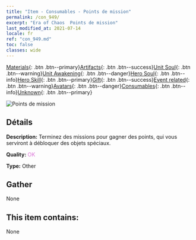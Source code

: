 ```yaml
---
title: "Item - Consumables - Points de mission"
permalink: /con_949/
excerpt: "Era of Chaos  Points de mission"
last_modified_at: 2021-07-14
locale: fr
ref: "con_949.md"
toc: false
classes: wide
---
```

 [Materials](/ItemsFR/){: .btn .btn--primary}[Artifacts](/ItemsFR/Artifacts/){: .btn .btn--success}[Unit Soul](/ItemsFR/UnitSoul/){: .btn .btn--warning}[Unit Awakening](/ItemsFR/UnitAwakening/){: .btn .btn--danger}[Hero Soul](/ItemsFR/HeroSoul/){: .btn .btn--info}[Hero Skill](/ItemsFR/HeroSkill/){: .btn .btn--primary}[Gift](/ItemsFR/Gift/){: .btn .btn--success}[Event related](/ItemsFR/Events/){: .btn .btn--warning}[Avatars](/ItemsFR/Avatars/){: .btn .btn--danger}[Consumables](/ItemsFR/Consumables/){: .btn .btn--info}[Unknown](/ItemsFR/Unknown/){: .btn .btn--primary}

 ![Points de mission](/images/t/i_40044.png)

## Détails
 **Description:** Terminez des missions pour gagner des points, qui vous serviront à débloquer des objets spéciaux.

 **Quality:** <span style="color: #DA70D6">OK</span>

 **Type:** Other

## Gather

  None

## This item contains:

  None

